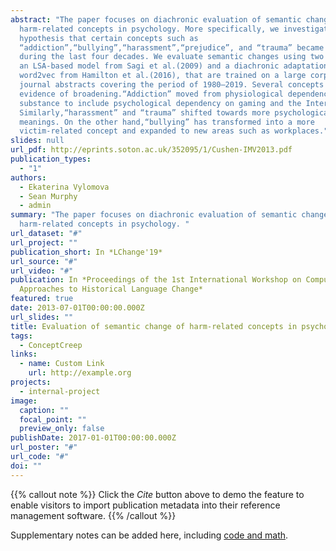 ```yaml
---
abstract: "The paper focuses on diachronic evaluation of semantic changes of
  harm-related concepts in psychology. More specifically, we investigate a
  hypothesis that certain concepts such as
  “addiction”,“bullying”,“harassment”,“prejudice”, and “trauma” became broader
  during the last four decades. We evaluate semantic changes using two models:
  an LSA-based model from Sagi et al.(2009) and a diachronic adaptation of
  word2vec from Hamilton et al.(2016), that are trained on a large corpus of
  journal abstracts covering the period of 1980–2019. Several concepts showed
  evidence of broadening.“Addiction” moved from physiological dependency on a
  substance to include psychological dependency on gaming and the Internet.
  Similarly,“harassment” and “trauma” shifted towards more psychological
  meanings. On the other hand,“bullying” has transformed into a more
  victim-related concept and expanded to new areas such as workplaces."
slides: null
url_pdf: http://eprints.soton.ac.uk/352095/1/Cushen-IMV2013.pdf
publication_types:
  - "1"
authors:
  - Ekaterina Vylomova
  - Sean Murphy
  - admin
summary: "The paper focuses on diachronic evaluation of semantic changes of
  harm-related concepts in psychology. "
url_dataset: "#"
url_project: ""
publication_short: In *LChange'19*
url_source: "#"
url_video: "#"
publication: In *Proceedings of the 1st International Workshop on Computational
  Approaches to Historical Language Change*
featured: true
date: 2013-07-01T00:00:00.000Z
url_slides: ""
title: Evaluation of semantic change of harm-related concepts in psychology
tags:
  - ConceptCreep
links:
  - name: Custom Link
    url: http://example.org
projects:
  - internal-project
image:
  caption: ""
  focal_point: ""
  preview_only: false
publishDate: 2017-01-01T00:00:00.000Z
url_poster: "#"
url_code: "#"
doi: ""
---
```


{{% callout note %}}
Click the *Cite* button above to demo the feature to enable visitors to import publication metadata into their reference management software.
{{% /callout %}}

Supplementary notes can be added here, including [code and math](https://sourcethemes.com/academic/docs/writing-markdown-latex/).
